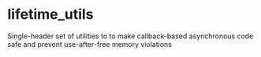 # lifetime_utils
Single-header set of utilities to to make callback-based asynchronous code safe and prevent use-after-free memory violations
